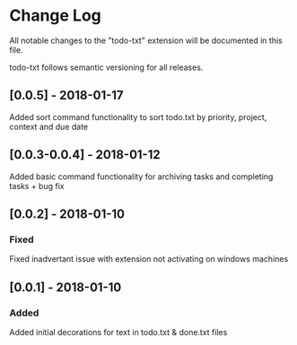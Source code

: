 # Change Log

All notable changes to the "todo-txt" extension will be documented in this file.

todo-txt follows semantic versioning for all releases.

## [0.0.5] - 2018-01-17

Added sort command functionality to sort todo.txt by priority, project, context and due date

## [0.0.3-0.0.4] - 2018-01-12

Added basic command functionality for archiving tasks and completing tasks + bug fix

## [0.0.2] - 2018-01-10

### Fixed

Fixed inadvertant issue with extension not activating on windows machines

## [0.0.1] - 2018-01-10

### Added

Added initial decorations for text in todo.txt & done.txt files